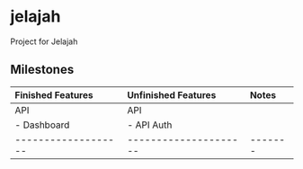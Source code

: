 # jelajah
Project for Jelajah

## Milestones
| Finished Features | Unfinished Features | Notes |
|:------------------|:--------------------|:------|
| API               | API                 |       |
| - Dashboard       | - API Auth          |       |
|-------------------|---------------------|-------|
